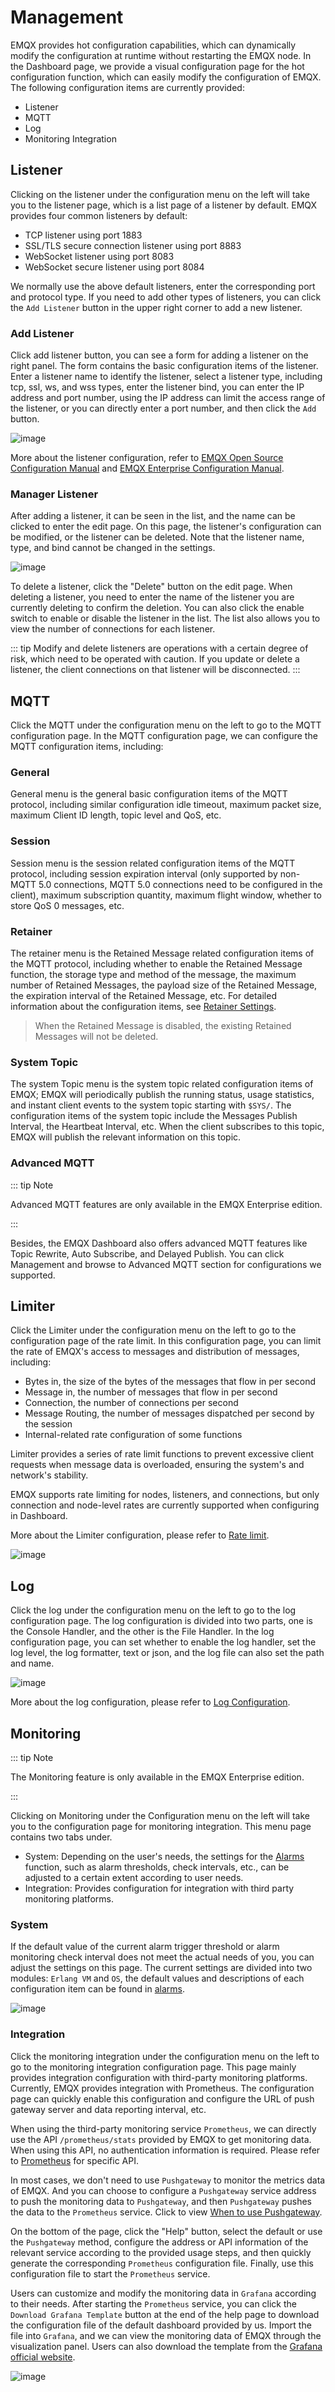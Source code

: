 # Management

EMQX provides hot configuration capabilities, which can dynamically modify the configuration at runtime without restarting the EMQX node. In the Dashboard page, we provide a visual configuration page for the hot configuration function, which can easily modify the configuration of EMQX. The following configuration items are currently provided:

- Listener
- MQTT
- Log
- Monitoring Integration

## Listener

Clicking on the listener under the configuration menu on the left will take you to the listener page, which is a list page of a listener by default. EMQX provides four common listeners by default:

- TCP listener using port 1883
- SSL/TLS secure connection listener using port 8883
- WebSocket listener using port 8083
- WebSocket secure listener using port 8084

We normally use the above default listeners, enter the corresponding port and protocol type. If you need to add other types of listeners, you can click the `Add Listener` button in the upper right corner to add a new listener.

### Add Listener

Click add listener button, you can see a form for adding a listener on the right panel. The form contains the basic configuration items of the listener. Enter a listener name to identify the listener, select a listener type, including tcp, ssl, ws, and wss types, enter the listener bind, you can enter the IP address and port number, using the IP address can limit the access range of the listener, or you can directly enter a port number, and then click the `Add` button.

![image](./assets/config-listener-add.png)

More about the listener configuration, refer to [EMQX Open Source Configuration Manual](https://docs.emqx.com/en/emqx/v@CE_VERSION@/hocon/) and  [EMQX Enterprise Configuration Manual](https://docs.emqx.com/en/enterprise/v@EE_VERSION@/hocon/).

### Manager Listener

After adding a listener, it can be seen in the list, and the name can be clicked to enter the edit page. On this page, the listener's configuration can be modified, or the listener can be deleted. Note that the listener name, type, and bind cannot be changed in the settings.

![image](./assets/config-listener-list.png)

To delete a listener, click the "Delete" button on the edit page. When deleting a listener, you need to enter the name of the listener you are currently deleting to confirm the deletion. You can also click the enable switch to enable or disable the listener in the list. The list also allows you to view the number of connections for each listener.

::: tip
Modify and delete listeners are operations with a certain degree of risk, which need to be operated with caution. If you update or delete a listener, the client connections on that listener will be disconnected.
:::

## MQTT

Click the MQTT under the configuration menu on the left to go to the MQTT configuration page. In the MQTT configuration page, we can configure the MQTT configuration items, including:

### General

General menu is the general basic configuration items of the MQTT protocol, including similar configuration idle timeout, maximum packet size, maximum Client ID length, topic level and QoS, etc.

### Session

Session menu is the session related configuration items of the MQTT protocol, including session expiration interval (only supported by non-MQTT 5.0 connections, MQTT 5.0 connections need to be configured in the client), maximum subscription quantity, maximum flight window, whether to store QoS 0 messages, etc.

### Retainer

The retainer menu is the Retained Message related configuration items of the MQTT protocol, including whether to enable the Retained Message function, the storage type and method of the message, the maximum number of Retained Messages, the payload size of the Retained Message, the expiration interval of the Retained Message, etc. For detailed information about the configuration items, see [Retainer Settings](./retained.md#retainer-settings).

> When the Retained Message is disabled, the existing Retained Messages will not be deleted.

### System Topic

The system Topic menu is the system topic related configuration items of EMQX; EMQX will periodically publish the running status, usage statistics, and instant client events to the system topic starting with `$SYS/`. The configuration items of the system topic include the Messages Publish Interval, the Heartbeat Interval, etc. When the client subscribes to this topic, EMQX will publish the relevant information on this topic.

### Advanced MQTT

::: tip Note

Advanced MQTT features are only available in the EMQX Enterprise edition.

:::

Besides, the EMQX Dashboard also offers advanced MQTT features like Topic Rewrite, Auto Subscribe, and Delayed Publish. You can click Management and browse to Advanced MQTT section for configurations we supported. 

## Limiter

Click the Limiter under the configuration menu on the left to go to the configuration page of the rate limit. In this configuration page, you can limit the rate of EMQX's access to messages and distribution of messages, including:

- Bytes in, the size of the bytes of the messages that flow in per second
- Message in, the number of messages that flow in per second
- Connection, the number of connections per second
- Message Routing, the number of messages dispatched per second by the session
- Internal-related rate configuration of some functions

Limiter provides a series of rate limit functions to prevent excessive client requests when message data is overloaded, ensuring the system's and network's stability.

EMQX supports rate limiting for nodes, listeners, and connections, but only connection and node-level rates are currently supported when configuring in Dashboard.

More about the Limiter configuration, please refer to [Rate limit](../rate-limit/rate-limit.md).

![image](./assets/config-limiter.png)

## Log

Click the log under the configuration menu on the left to go to the log configuration page. The log configuration is divided into two parts, one is the Console Handler, and the other is the File Handler. In the log configuration page, you can set whether to enable the log handler, set the log level, the log formatter, text or json, and the log file can also set the path and name.

![image](./assets/config-log.png)

More about the log configuration, please refer to [Log Configuration](../configuration/configuration-manual.html#log).

## Monitoring

::: tip Note

The Monitoring feature is only available in the EMQX Enterprise edition.

:::

Clicking on Monitoring under the Configuration menu on the left will take you to the configuration page for monitoring integration. This menu page contains two tabs under.

- System: Depending on the user's needs, the settings for the [Alarms](./diagnose.md#alarms) function, such as alarm thresholds, check intervals, etc., can be adjusted to a certain extent according to user needs.
- Integration: Provides configuration for integration with third party monitoring platforms.

### System

If the default value of the current alarm trigger threshold or alarm monitoring check interval does not meet the actual needs of you, you can adjust the settings on this page. The current settings are divided into two modules: `Erlang VM` and `OS`, the default values and descriptions of each configuration item can be found in [alarms](../observability/alarms.md).

![image](./assets/monitoring-system.png)

### Integration

Click the monitoring integration under the configuration menu on the left to go to the monitoring integration configuration page. This page mainly provides integration configuration with third-party monitoring platforms. Currently, EMQX provides integration with Prometheus. The configuration page can quickly enable this configuration and configure the URL of push gateway server and data reporting interval, etc.

<!--add a screenshot later-->

When using the third-party monitoring service `Prometheus`, we can directly use the API `/prometheus/stats` provided by EMQX to get monitoring data. When using this API, no authentication information is required. Please refer to [Prometheus](../observability/prometheus.md) for specific API.

In most cases, we don't need to use `Pushgateway` to monitor the metrics data of EMQX. And you can choose to configure a `Pushgateway` service address to push the monitoring data to `Pushgateway`, and then `Pushgateway` pushes the data to the `Prometheus` service. Click to view [When to use Pushgateway](https://prometheus.io/docs/practices/pushing/).

On the bottom of the page, click the "Help" button, select the default or use the `Pushgateway` method, configure the address or API information of the relevant service according to the provided usage steps, and then quickly generate the corresponding `Prometheus` configuration file. Finally, use this configuration file to start the `Prometheus` service.

<!--add a screenshot later-->

Users can customize and modify the monitoring data in `Grafana` according to their needs. After starting the `Prometheus` service, you can click the `Download Grafana Template` button at the end of the help page to download the configuration file of the default dashboard provided by us. Import the file into `Grafana`, and we can view the monitoring data of EMQX through the visualization panel. Users can also download the template from the [Grafana official website](https://grafana.com/grafana/dashboards/17446-emqx/).

![image](./assets/emqx-grafana.jpg)
